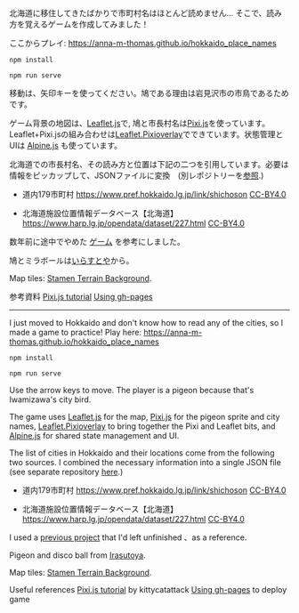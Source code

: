 
北海道に移住してきたばかりで市町村名はほとんど読めません...
そこで、読み方を覚えるゲームを作成してみました！

ここからプレイ: https://anna-m-thomas.github.io/hokkaido_place_names
```
npm install
```
```
npm run serve
```

移動は、矢印キーを使ってください。鳩である理由は岩見沢市の市鳥であるためです。

ゲーム背景の地図は、[Leaflet.js](https://leafletjs.com/)で, 鳩と市長村名は[Pixi.js](https://pixijs.com/)を使っています。 Leaflet+Pixi.jsの組み合わせは[Leaflet.Pixioverlay](https://github.com/manubb/Leaflet.PixiOverlay)でできています。状態管理とUIは [Alpine.js](https://alpinejs.dev/) も使っています。

北海道での市長村名、その読み方と位置は下記の二つを引用しています。必要は情報をピッカップして、JSONファイルに変換　(別レポジトリーを[参照](https://github.com/Anna-M-Thomas/city_data).)
- 道内179市町村 https://www.pref.hokkaido.lg.jp/link/shichoson
[CC-BY4.0](https://creativecommons.org/licenses/by/4.0/deed.ja)

- 北海道施設位置情報データベース【北海道】
https://www.harp.lg.jp/opendata/dataset/227.html
[CC-BY4.0](https://creativecommons.org/licenses/by/4.0/deed.ja)

数年前に途中でやめた [ゲーム](https://github.com/Anna-M-Thomas/carbon-busters) を参考にしました。

鳩とミラボールは[いらすとや](https://www.irasutoya.com/)から。

Map tiles: [Stamen Terrain Background](https://leaflet-extras.github.io/leaflet-providers/preview/#filter=Stadia.StamenTerrainBackground).

参考資料
[Pixi.js tutorial](https://github.com/kittykatattack/learningPixi) 
[Using gh-pages](https://github.com/turingschool-examples/webpack-starter-kit/blob/main/gh-pages-procedure.md)


***
I just moved to Hokkaido and don't know how to read any of the cities, so I made a game to practice!
Play here: https://anna-m-thomas.github.io/hokkaido_place_names

```
npm install
```
```
npm run serve
```

Use the arrow keys to move. The player is a pigeon because that's Iwamizawa's city bird.

The game uses [Leaflet.js](https://leafletjs.com/) for the map, [Pixi.js](https://pixijs.com/)  for the pigeon sprite and city names, [Leaflet.Pixioverlay](https://github.com/manubb/Leaflet.PixiOverlay) to bring together the Pixi and Leaflet bits, and [Alpine.js](https://alpinejs.dev/) for shared state management and UI.

The list of cities in Hokkaido and their locations come from the following two sources. I combined the necessary information into a single JSON file (see separate repository [here](https://github.com/Anna-M-Thomas/city_data).)
- 道内179市町村 https://www.pref.hokkaido.lg.jp/link/shichoson
[CC-BY4.0](https://creativecommons.org/licenses/by/4.0/deed.ja)

- 北海道施設位置情報データベース【北海道】
https://www.harp.lg.jp/opendata/dataset/227.html
[CC-BY4.0](https://creativecommons.org/licenses/by/4.0/deed.ja)

I used a [previous project](https://github.com/Anna-M-Thomas/carbon-busters) that I'd left unfinished 、as a reference. 

Pigeon and disco ball from [Irasutoya](https://www.irasutoya.com/).

Map tiles: [Stamen Terrain Background](https://leaflet-extras.github.io/leaflet-providers/preview/#filter=Stadia.StamenTerrainBackground).

Useful references
[Pixi.js tutorial](https://github.com/kittykatattack/learningPixi) by kittycatattack 
[Using gh-pages](https://github.com/turingschool-examples/webpack-starter-kit/blob/main/gh-pages-procedure.md) to deploy game 
